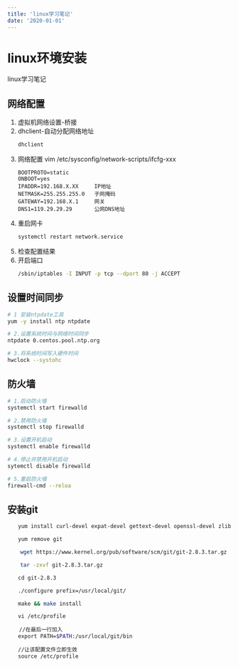 ```yaml
---
title: 'linux学习笔记'
date: '2020-01-01'
---
```

# linux环境安装

linux学习笔记
<!-- more -->
## 网络配置
1. 虚拟机网络设置-桥接
2. dhclient-自动分配网络地址
	```sh
	dhclient
	```
3. 网络配置 vim /etc/sysconfig/network-scripts/ifcfg-xxx
	```
	BOOTPROTO=static 
	ONBOOT=yes
	IPADDR=192.168.X.XX     IP地址
	NETMASK=255.255.255.0   子网掩码
	GATEWAY=192.168.X.1     网关
	DNS1=119.29.29.29       公网DNS地址
	```
4. 重启网卡 
	```sh
	systemctl restart network.service
	```
5. 检查配置结果
6. 开启端口
	```sh
	/sbin/iptables -I INPUT -p tcp --dport 80 -j ACCEPT
	```

## 设置时间同步
```sh
# 1 安装ntpdate工具
yum -y install ntp ntpdate

# 2.设置系统时间与网络时间同步
ntpdate 0.centos.pool.ntp.org

# 3.将系统时间写入硬件时间
hwclock --systohc
```

## 防火墙
```sh
# 1.启动防火墙 
systemctl start firewalld

# 2.禁用防火墙 
systemctl stop firewalld

# 3.设置开机启动 
systemctl enable firewalld

# 4.停止并禁用开机启动
sytemctl disable firewalld

# 5.重启防火墙 
firewall-cmd --reloa
```

## 安装git
```sh
　　yum install curl-devel expat-devel gettext-devel openssl-devel zlib-devel gcc perl-ExtUtils-MakeMaker

　　yum remove git

    wget https://www.kernel.org/pub/software/scm/git/git-2.8.3.tar.gz

    tar -zxvf git-2.8.3.tar.gz

　　cd git-2.8.3

　　./configure prefix=/usr/local/git/

　　make && make install

　　vi /etc/profile
　　
　  //在最后一行加入
　　export PATH=$PATH:/usr/local/git/bin
　　
　　//让该配置文件立即生效
　　source /etc/profile

```